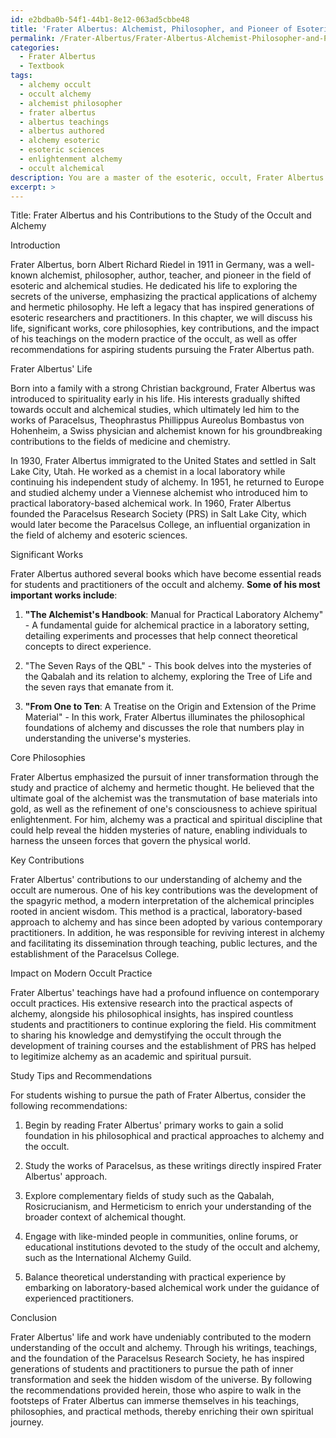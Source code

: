 ```yaml
---
id: e2bdba0b-54f1-44b1-8e12-063ad5cbbe48
title: 'Frater Albertus: Alchemist, Philosopher, and Pioneer of Esoteric Studies'
permalink: /Frater-Albertus/Frater-Albertus-Alchemist-Philosopher-and-Pioneer-of-Esoteric-Studies/
categories:
  - Frater Albertus
  - Textbook
tags:
  - alchemy occult
  - occult alchemy
  - alchemist philosopher
  - frater albertus
  - albertus teachings
  - albertus authored
  - alchemy esoteric
  - esoteric sciences
  - enlightenment alchemy
  - occult alchemical
description: You are a master of the esoteric, occult, Frater Albertus and education, you have written many textbooks on the subject in ways that provide students with rich and deep understanding of the subject. You are being asked to write textbook-like sections on a topic and you do it with full context, explainability, and reliability in accuracy to the true facts of the topic at hand, in a textbook style that a student would easily be able to learn from, in a rich, engaging, and contextual way. Always include relevant context (such as formulas and history), related concepts, and in a way that someone can gain deep insights from.
excerpt: >
---
```

  Title: Frater Albertus and his Contributions to the Study of the Occult and Alchemy
  
  Introduction
  
  Frater Albertus, born Albert Richard Riedel in 1911 in Germany, was a well-known alchemist, philosopher, author, teacher, and pioneer in the field of esoteric and alchemical studies. He dedicated his life to exploring the secrets of the universe, emphasizing the practical applications of alchemy and hermetic philosophy. He left a legacy that has inspired generations of esoteric researchers and practitioners. In this chapter, we will discuss his life, significant works, core philosophies, key contributions, and the impact of his teachings on the modern practice of the occult, as well as offer recommendations for aspiring students pursuing the Frater Albertus path.
  
  Frater Albertus' Life
  
  Born into a family with a strong Christian background, Frater Albertus was introduced to spirituality early in his life. His interests gradually shifted towards occult and alchemical studies, which ultimately led him to the works of Paracelsus, Theophrastus Phillippus Aureolus Bombastus von Hohenheim, a Swiss physician and alchemist known for his groundbreaking contributions to the fields of medicine and chemistry.
  
  In 1930, Frater Albertus immigrated to the United States and settled in Salt Lake City, Utah. He worked as a chemist in a local laboratory while continuing his independent study of alchemy. In 1951, he returned to Europe and studied alchemy under a Viennese alchemist who introduced him to practical laboratory-based alchemical work. In 1960, Frater Albertus founded the Paracelsus Research Society (PRS) in Salt Lake City, which would later become the Paracelsus College, an influential organization in the field of alchemy and esoteric sciences.
  
  Significant Works
  
  Frater Albertus authored several books which have become essential reads for students and practitioners of the occult and alchemy. **Some of his most important works include**:
  
  1. **"The Alchemist's Handbook**: Manual for Practical Laboratory Alchemy" - A fundamental guide for alchemical practice in a laboratory setting, detailing experiments and processes that help connect theoretical concepts to direct experience.
  
  2. "The Seven Rays of the QBL" - This book delves into the mysteries of the Qabalah and its relation to alchemy, exploring the Tree of Life and the seven rays that emanate from it.
  
  3. **"From One to Ten**: A Treatise on the Origin and Extension of the Prime Material" - In this work, Frater Albertus illuminates the philosophical foundations of alchemy and discusses the role that numbers play in understanding the universe's mysteries.
  
  Core Philosophies
  
  Frater Albertus emphasized the pursuit of inner transformation through the study and practice of alchemy and hermetic thought. He believed that the ultimate goal of the alchemist was the transmutation of base materials into gold, as well as the refinement of one's consciousness to achieve spiritual enlightenment. For him, alchemy was a practical and spiritual discipline that could help reveal the hidden mysteries of nature, enabling individuals to harness the unseen forces that govern the physical world.
  
  Key Contributions
  
  Frater Albertus' contributions to our understanding of alchemy and the occult are numerous. One of his key contributions was the development of the spagyric method, a modern interpretation of the alchemical principles rooted in ancient wisdom. This method is a practical, laboratory-based approach to alchemy and has since been adopted by various contemporary practitioners. In addition, he was responsible for reviving interest in alchemy and facilitating its dissemination through teaching, public lectures, and the establishment of the Paracelsus College.
  
  Impact on Modern Occult Practice
  
  Frater Albertus' teachings have had a profound influence on contemporary occult practices. His extensive research into the practical aspects of alchemy, alongside his philosophical insights, has inspired countless students and practitioners to continue exploring the field. His commitment to sharing his knowledge and demystifying the occult through the development of training courses and the establishment of PRS has helped to legitimize alchemy as an academic and spiritual pursuit.
  
  Study Tips and Recommendations
  
  For students wishing to pursue the path of Frater Albertus, consider the following recommendations:
  
  1. Begin by reading Frater Albertus' primary works to gain a solid foundation in his philosophical and practical approaches to alchemy and the occult.
  
  2. Study the works of Paracelsus, as these writings directly inspired Frater Albertus' approach.
  
  3. Explore complementary fields of study such as the Qabalah, Rosicrucianism, and Hermeticism to enrich your understanding of the broader context of alchemical thought.
  
  4. Engage with like-minded people in communities, online forums, or educational institutions devoted to the study of the occult and alchemy, such as the International Alchemy Guild.
  
  5. Balance theoretical understanding with practical experience by embarking on laboratory-based alchemical work under the guidance of experienced practitioners.
  
  Conclusion
  
  Frater Albertus' life and work have undeniably contributed to the modern understanding of the occult and alchemy. Through his writings, teachings, and the foundation of the Paracelsus Research Society, he has inspired generations of students and practitioners to pursue the path of inner transformation and seek the hidden wisdom of the universe. By following the recommendations provided herein, those who aspire to walk in the footsteps of Frater Albertus can immerse themselves in his teachings, philosophies, and practical methods, thereby enriching their own spiritual journey.
